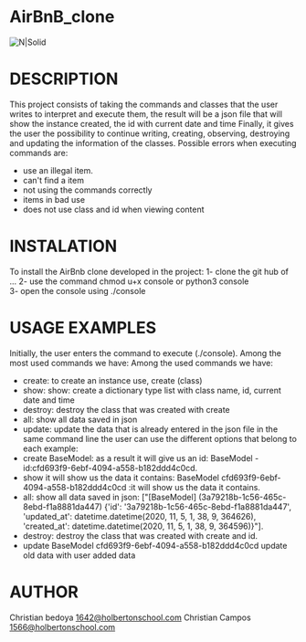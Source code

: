 # AirBnB_clone

![N|Solid](https://process.filestackapi.com/resize=width:200/https://cdn.filestackcontent.com/4EAxE8NfTNGVsqHFIXVF)

# DESCRIPTION

This project consists of taking the commands and classes that the user writes to interpret and execute them, the result will be a json file that will show the instance created, the id with current date and time
Finally, it gives the user the possibility to continue writing, creating, observing, destroying and updating the information of the classes.
Possible errors when executing commands are:

- use an illegal item.
- can't find a item
- not using the commands correctly
- items in bad use
- does not use class and id when viewing content

# INSTALATION

To install the AirBnb clone developed in the project:
1- clone the git hub of ...
2- use the command chmod u+x console or python3 console  
3- open the console using ./console



# USAGE EXAMPLES

Initially, the user enters the command to execute (./console).
Among the most used commands we have:
Among the used commands we have:
- create: to create an instance use, create (class)
- show: show: create a dictionary type list with class name, id, current date and time
- destroy: destroy the class that was created with create
- all: show all data saved in json
- update: update the data that is already entered in the json file
in the same command line the user can use the different options that belong to each example:
- create BaseModel: as a result it will give us an id:
 BaseModel - id:cfd693f9-6ebf-4094-a558-b182ddd4c0cd.
- show it will show us the data it contains:
  BaseModel cfd693f9-6ebf-4094-a558-b182ddd4c0cd  :it will show us the data it contains.
- all: show all data saved in json:
 ["[BaseModel] (3a79218b-1c56-465c-8ebd-f1a8881da447) {'id': '3a79218b-1c56-465c-8ebd-f1a8881da447', 'updated_at': datetime.datetime(2020, 11, 5, 1, 38, 9, 364626), 'created_at': datetime.datetime(2020, 11, 5, 1, 38, 9, 364596)}"].
- destroy: destroy the class that was created with create and id.
- update BaseModel cfd693f9-6ebf-4094-a558-b182ddd4c0cd
  update old data with user added data

# AUTHOR

Christian bedoya <1642@holbertonschool.com>
Christian Campos <1566@holbertonschool.com>